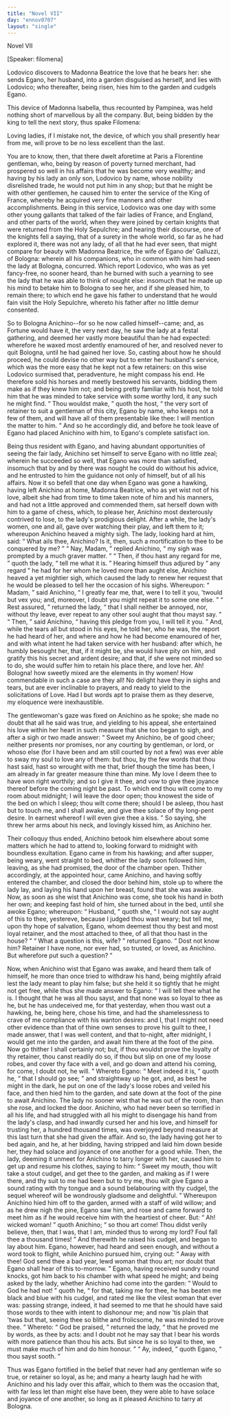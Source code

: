 ```yaml
---
title: "Novel VII"
day: "ennov0707"
layout: "single"
---
```

<html>
 <head>
 </head>
 <body>
  <div id="nov0707" type="novella" who="filomena">
   <head>
    Novel VII
   </head>
   <p>
    [Speaker: filomena]
   </p>
   <argument>
    <p>
     <milestone id="p07070001"/>
     <!--(i)-->
     Lodovico discovers to Madonna
Beatrice the love that he bears her: she sends Egano, her husband, into a garden disguised
as herself, and lies with Lodovico;
who thereafter, being risen, hies him to the garden and cudgels
Egano.
     <!--(/i)-->
    </p>
   </argument>
   <div3 type="commentary" who="author">
    <p>
     <milestone id="p07070002"/>
     <!--(sc)-->
     This
     <!--(/sc)-->
     device of Madonna
	Isabella, thus recounted by Pampinea, was held nothing short of marvellous by all the
	company. But, being bidden by the king to tell the next story, thus spake Filomena:
    </p>
   </div3>
   <div3 type="commentary" who="filomena">
    <p>
     <milestone id="p07070003"/>
     Loving ladies, if I mistake not, the device, of which you shall presently hear
	from me, will prove to be no less excellent than the last.
    </p>
   </div3>
   <p>
    <milestone id="p07070004"/>
    You are to know, then,
that there dwelt aforetime at Paris a Florentine gentleman, who, being by reason of
poverty turned merchant, had prospered so well in his affairs that he was become very
wealthy; and having by his lady an only son, Lodovico by name,
    <milestone id="p07070005"/>
    whose nobility
disrelished trade, he would not put him in any shop;
but that he might be with other gentlemen, he caused him to enter the service of the King
of France, whereby he acquired very fine manners and other
accomplishments.
    <milestone id="p07070006"/>
    Being in this service, Lodovico was one day with some other
young gallants that talked of the fair ladies of France, and England, and other parts of
the world, when they were joined by certain knights that were returned from the Holy
Sepulchre; and hearing their discourse, one of the knights fell a saying, that of a surety
in the whole world, so far as he had explored it, there was not any lady, of all that he
had ever seen, that might compare for beauty with Madonna Beatrice, the wife of Egano de'
Galluzzi, of Bologna: wherein all his companions, who
    <pb n="146"/>
    in common with him had seen the lady at Bologna, concurred.
    <milestone id="p07070007"/>
    Which report Lodovico, who was as yet fancy-free, no sooner heard, than he
burned with such a yearning to see the lady that he was able to think of nought else:
insomuch that he made up his mind to betake him to Bologna to see her, and if she pleased
him, to remain there; to which end he gave his father to understand that he would fain
visit the Holy Sepulchre, whereto his father after no little demur consented.
   </p>
   <p>
    <milestone id="p07070008"/>
    So to
Bologna Anichino--for so he now called himself--came; and, as Fortune would have it, the
very next day, he saw the lady at a festal gathering, and deemed her vastly more beautiful
than he had expected: wherefore he waxed most ardently enamoured of her, and resolved
never to quit Bologna, until he had gained her love.
    <milestone id="p07070009"/>
    So, casting about how he
should proceed, he could devise no other way but to enter her husband's service, which was
the more easy that he kept not a few retainers: on this wise Lodovico surmised that,
peradventure, he might compass his end.
    <milestone id="p07070010"/>
    He therefore sold his horses and meetly
bestowed his servants, bidding them make as if they
knew him not; and being pretty familiar with his host, he told him that he was minded to
take service with some worthy lord, it any such he might find.
    <q direct="unspecified">
     Thou wouldst make,
    </q>
    quoth the host,
    <q direct="unspecified">
     the very sort of retainer to suit a gentleman of this city, Egano by
name, who keeps not a few of them, and will have all of them presentable like thee: I will
mention the matter to him.
    </q>
    <milestone id="p07070011"/>
    And so he accordingly did, and before he took
leave of Egano had placed Anichino with him, to Egano's complete satisfact ion.
   </p>
   <p>
    <milestone id="p07070012"/>
    Being thus resident with Egano, and having abundant opportunities of seeing the fair
lady, Anichino set himself to serve Egano with no little zeal; wherein he succeeded so
well, that Egano was
more than satisfied, insomuch that by and by there was nought he could do without his
advice, and he entrusted to him the guidance not only of himself, but of all his
affairs.
    <milestone id="p07070013"/>
    Now it so befell that one day when Egano was gone a hawking, having
left Anichino at home, Madonna Beatrice, who as yet wist not of his love, albeit she had
from time to time taken note of him and his manners, and had not a little approved and
commended them, sat herself down with him to a game of chess, which, to please her,
Anichino most dexterously contrived to lose, to the lady's prodigious delight.
    <milestone id="p07070014"/>
    After a while, the
    <pb n="147"/>
    lady's women, one and all, gave over watching
their play, and left them to it; whereupon Anichino heaved a mighty sigh.
    <milestone id="p07070015"/>
    The
lady, looking hard at him, said:
    <q direct="unspecified">
     What ails thee, Anichino? Is it, then, such a
mortification to thee to be conquered by me?
    </q>
    <milestone id="p07070016"/>
    <q direct="unspecified">
     Nay, Madam,
    </q>
    replied
Anichino,
    <q direct="unspecified">
     my sigh was prompted by a much graver matter.
    </q>
    <milestone id="p07070017"/>
    <q direct="unspecified">
     Then, if thou
hast any regard for me,
    </q>
    quoth the lady,
    <q direct="unspecified">
     tell me what it is.
    </q>
    <milestone id="p07070018"/>
    Hearing
himself thus adjured by
    <q direct="unspecified">
     any regard
    </q>
    he had for her whom he loved more than aught
else, Anichino heaved a yet mightier sigh, which caused the lady to renew her
request that he would be pleased to tell her the occasion of his sighs.
Whereupon:
    <q direct="unspecified">
     Madam,
    </q>
    said Anichino,
    <q direct="unspecified">
     I greatly fear me, that, were I to tell it you,
'twould but vex you; and, moreover, I doubt you might repeat it to some one else.
    </q>
    <milestone id="p07070019"/>
    <q direct="unspecified">
     Rest assured,
    </q>
    returned the lady,
    <q direct="unspecified">
     that I shall neither be annoyed,
nor, without thy leave, ever repeat to any other soul aught that thou mayst say.
    </q>
    <milestone id="p07070020"/>
    <q direct="unspecified">
     Then,
    </q>
    said Anichino,
    <q direct="unspecified">
     having this pledge from you, I will tell it
you.
    </q>
    And, while the tears all but stood in his eyes, he told her, who he was, the
report he had heard of her, and where and how he had become enamoured of her, and with
what intent he had taken service with her husband: after which, he humbly besought her,
that, if it might be, she would have pity on him, and gratify this his secret and ardent
desire; and that, if she were not minded so to do, she would suffer him to retain his
place there, and love her.
    <milestone id="p07070021"/>
    Ah! Bologna! how sweetly mixed are the elements in
thy women! How commendable in such a case are they all! No delight have they in sighs and
tears, but are ever inclinable to prayers, and ready to yield to the solicitations of
Love. Had I but words apt to praise them as they deserve, my eloquence were
inexhaustible.
   </p>
   <p>
    <milestone id="p07070022"/>
    The gentlewoman's gaze was fixed on Anichino as he spoke; she made
no doubt that all he said was true, and yielding to his appeal, she entertained his love
within her heart in such measure that she too began to sigh, and after a sigh or two made
answer:
    <milestone id="p07070023"/>
    <q direct="unspecified">
     Sweet my Anichino, be of good cheer; neither presents nor
promises, nor any courting by gentleman, or lord, or whoso else (for I have been and am
still courted by not a few) was ever able to sway my soul to love any of them: but thou,
by the few words that thou hast said, hast so wrought with me that, brief though the time
has been, I am already in far greater measure thine than mine.
     <milestone id="p07070024"/>
     My love
     <pb n="148"/>
     I deem thee to have won right worthily; and so I give it thee, and vow to give
thee joyance thereof before the coming night be past.
     <milestone id="p07070025"/>
     To which end thou wilt
come to my room about midnight; I will leave the door open; thou knowest the side of the
bed on which I sleep; thou wilt come there; should I be asleep, thou hast but to touch me,
and I shall awake, and give thee solace of thy long-pent desire. In earnest whereof I will
even give thee a kiss.
    </q>
    So saying, she threw her arms about his neck, and lovingly
kissed him, as Anichino her.
   </p>
   <p>
    <milestone id="p07070026"/>
    Their colloquy thus ended, Anichino betook him
elsewhere about some matters which he had to attend to, looking forward to midnight with
boundless exultation.
    <milestone id="p07070027"/>
    Egano came in from his hawking; and after supper, being
weary, went straight to bed, whither the lady soon followed him, leaving, as she had
promised, the door of the
chamber open.
    <milestone id="p07070028"/>
    Thither accordingly, at the appointed hour, came Anichino, and
having softly entered the chamber, and closed the door behind him, stole up to where the
lady lay, and laying his hand upon her breast, found that she was awake.
    <milestone id="p07070029"/>
    Now,
as soon as she wist that Anichino was come, she took his hand in both her own; and keeping
fast hold of him, she turned about in the bed, until she awoke Egano;
    <milestone id="p07070030"/>
    whereupon:
    <q direct="unspecified">
     Husband,
    </q>
    quoth she,
    <q direct="unspecified">
     I would not say aught of this to thee,
yestereve, because I judged thou wast weary; but tell me, upon thy hope of salvation,
Egano, whom deemest thou thy best and most loyal retainer, and the most attached to
thee, of all that thou hast in the house?
    </q>
    <milestone id="p07070031"/>
    <q direct="unspecified">
     What a question is this,
wife?
    </q>
    returned Egano.
    <q direct="unspecified">
     Dost not know him? Retainer I have none, nor ever had, so
trusted, or loved, as Anichino. But wherefore put such a question?
    </q>
   </p>
   <p>
    <milestone id="p07070032"/>
    Now, when
Anichino wist that Egano was awake, and heard them talk of himself, he more than once
tried to withdraw his hand,
being mightily afraid lest the lady meant to play him false; but she held it so tightly
that he might not get free, while thus she made answer to Egano:
    <milestone id="p07070033"/>
    <q direct="unspecified">
     I will tell
thee what he is. I thought that he was all thou sayst, and that none was so loyal to thee
as he, but he has undeceived me, for that yesterday, when thou wast out a hawking, he,
being here, chose his time, and had the shamelessness to crave of me compliance with his
wanton desires:
     <milestone id="p07070034"/>
     and I, that I might not need other evidence than that of thine
own senses to prove his guilt to thee,
     <pb n="149"/>
     I made answer, that I was well content,
and that to-night, after midnight, I would get me into the garden, and await him there at
the foot of the pine.
     <milestone id="p07070035"/>
     Now go thither I shall certainly not; but, if thou
wouldst prove the loyalty of thy retainer, thou canst readily do so, if thou but slip on
one of my loose robes, and cover thy face with a veil, and go down and attend his coming,
for come, I doubt not, he will.
    </q>
    <milestone id="p07070036"/>
    Whereto Egano:
    <q direct="unspecified">
     Meet indeed it is,
    </q>
    quoth he,
    <q direct="unspecified">
     that I should go see;
    </q>
    and straightway up he got, and, as best he might in
the dark, he put on one of the lady's loose robes and veiled his face, and then hied him
to the garden, and sate down at the foot of the pine to await Anichino.
    <milestone id="p07070037"/>
    The
lady no sooner wist that he was out of the room, than she rose, and locked the
door.
    <milestone id="p07070038"/>
    Anichino, who
had never been so terrified in all his life, and had struggled with all
his might to disengage his hand from the lady's clasp, and had inwardly cursed her and his
love, and himself for trusting her, a hundred thousand times, was overjoyed beyond measure
at this last turn that she had given the affair. And so, the lady having got her to bed
again, and he, at her bidding, having stripped and laid him down beside her, they had
solace and joyance of one another for a good while.
    <milestone id="p07070039"/>
    Then, the lady, deeming it
unmeet for Anichino to tarry longer with her, caused him to get up and resume his clothes,
saying to him:
    <q direct="unspecified">
     Sweet my mouth, thou wilt take a stout cudgel,
and get thee to the garden, and making as if I were there, and thy suit to me had been but
to try me, thou wilt give Egano a sound rating with thy tongue and a sound belabouring
with thy cudgel, the sequel whereof will be wondrously gladsome and delightful.
    </q>
    <milestone id="p07070040"/>
    Whereupon Anichino hied him off to the garden, armed with a staff of wild
willow; and as he drew nigh the pine, Egano saw him, and rose and came forward to meet him
as if he would receive him with the heartiest of cheer. But:
    <q direct="unspecified">
     Ah! wicked woman!
    </q>
    quoth Anichino;
    <q direct="unspecified">
     so thou art come! Thou didst verily believe, then, that I was, that I
am, minded thus to wrong my lord? Foul fall thee a
thousand times!
    </q>
    And therewith he raised his cudgel, and began to lay about
him.
    <milestone id="p07070041"/>
    Egano, however, had heard and seen enough, and without a word took to
flight, while Anichino pursued him, crying out:
    <q direct="unspecified">
     Away with thee!  God send thee a bad
year, lewd woman that thou art; nor doubt that Egano shall hear of this to-morrow.
    </q>
    <milestone id="p07070042"/>
    Egano, having received sundry round knocks, got him back to his
    <pb n="150"/>
    chamber with what speed he might; and being asked by the lady, whether Anichino
had come into the garden:
    <milestone id="p07070043"/>
    <q direct="unspecified">
     Would to God he had not!
    </q>
    quoth he,
    <q direct="unspecified">
     for
that, taking me for thee, he has beaten me black and blue with his cudgel, and rated me
like the vilest woman that ever was: passing strange, indeed, it had seemed to me that he
should have said those words to thee with intent to dishonour me;
and now 'tis plain that 'twas but that, seeing thee so blithe and
frolicsome, he was minded to prove thee.
    </q>
    <milestone id="p07070044"/>
    Whereto:
    <q direct="unspecified">
     God be
praised,
    </q>
    returned the lady,
    <q direct="unspecified">
     that he proved me by words, as thee by
acts: and I doubt not he may say that I bear his words with more patience than thou his
acts. But since he is so loyal to thee, we must make much of him and do him honour.
    </q>
    <milestone id="p07070045"/>
    <q direct="unspecified">
     Ay, indeed,
    </q>
    quoth Egano,
    <q direct="unspecified">
     thou sayst sooth.
    </q>
   </p>
   <p>
    <milestone id="p07070046"/>
    Thus was Egano
fortified in the belief that never had any gentleman wife so true, or retainer so loyal,
as he; and many a hearty
laugh had he with Anichino and his lady over this affair, which to them was the occasion
that, with far less let than might else have been, they were able to have solace and
joyance of one another, so long as it pleased Anichino to tarry at Bologna.
   </p>
  </div>
 </body>
</html>